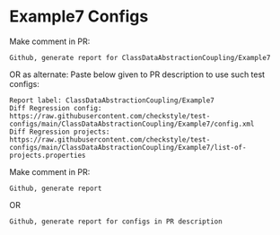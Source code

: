 # Example7 Configs
Make comment in PR:
```
Github, generate report for ClassDataAbstractionCoupling/Example7
```
OR as alternate:
Paste below given to PR description to use such test configs:
```
Report label: ClassDataAbstractionCoupling/Example7
Diff Regression config: https://raw.githubusercontent.com/checkstyle/test-configs/main/ClassDataAbstractionCoupling/Example7/config.xml
Diff Regression projects: https://raw.githubusercontent.com/checkstyle/test-configs/main/ClassDataAbstractionCoupling/Example7/list-of-projects.properties
```
Make comment in PR:
```
Github, generate report
```
OR
```
Github, generate report for configs in PR description
```
